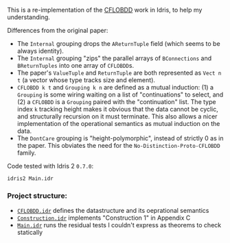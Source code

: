 This is a re-implementation of the [CFLOBDD](https://dl.acm.org/doi/10.1145/3651157) work in Idris,
to help my understanding.

Differences from the original paper:
* The `Internal` grouping drops the `AReturnTuple` field (which seems to be always identity).
* The `Internal` grouping "zips" the parallel arrays of `BConnections` and `BReturnTuples` into
  one array of `CFLOBDD`s.
* The paper's `ValueTuple` and `ReturnTuple` are both represented as `Vect n t`
  (a vector whose type tracks size and element).
* `CFLOBDD k t` and `Grouping k n` are defined as a mutual induction:
  (1) a `Grouping` is some wiring waiting on a list of "continuations" to select,
  and (2) a `CFLOBDD` is a `Grouping` paired with the "continuation" list.
  The type index `k` tracking height makes it obvious that the data cannot be cyclic,
  and structurally recursion on it must terminate.
  This also allows a nicer implementation of the operational semantics as mutual induction
  on the data.
* The `DontCare` grouping is "height-polymorphic", instead of strictly 0 as in the paper.
  This obviates the need for the `No-Distinction-Proto-CFLOBDD` family.

Code tested with Idris 2 `0.7.0`:
```
idris2 Main.idr
```

### Project structure:

* [`CFLOBDD.idr`](https://github.com/philnguyen/CFLOBDD/tree/main/src) defines the datastructure and its oeprational semantics
* [`Construction.idr`](https://github.com/philnguyen/CFLOBDD/blob/main/src/Construction.idr) implements "Construction 1" in Appendix C
* [`Main.idr`](https://github.com/philnguyen/CFLOBDD/blob/main/src/Main.idr) runs the residual tests I couldn't express as theorems to check statically

